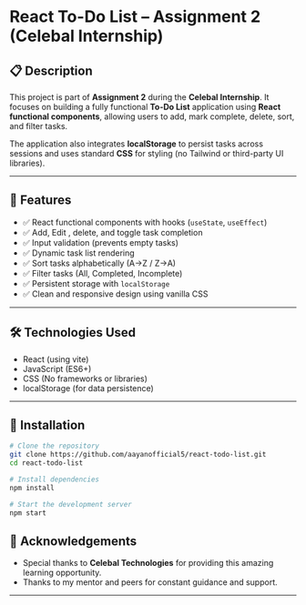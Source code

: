# React To-Do List – Assignment 2 (Celebal Internship)

## 📋 Description

This project is part of **Assignment 2** during the **Celebal Internship**. It focuses on building a fully functional **To-Do List** application using **React functional components**, allowing users to add, mark complete, delete, sort, and filter tasks.

The application also integrates **localStorage** to persist tasks across sessions and uses standard **CSS** for styling (no Tailwind or third-party UI libraries).

---

## 🚀 Features

- ✅ React functional components with hooks (`useState`, `useEffect`)
- ✅ Add, Edit , delete, and toggle task completion
- ✅ Input validation (prevents empty tasks)
- ✅ Dynamic task list rendering
- ✅ Sort tasks alphabetically (A→Z / Z→A)
- ✅ Filter tasks (All, Completed, Incomplete)
- ✅ Persistent storage with `localStorage`
- ✅ Clean and responsive design using vanilla CSS

---

## 🛠️ Technologies Used

- React (using vite)
- JavaScript (ES6+)
- CSS (No frameworks or libraries)
- localStorage (for data persistence)

---

## 🔧 Installation

```bash
# Clone the repository
git clone https://github.com/aayanofficial5/react-todo-list.git
cd react-todo-list

# Install dependencies
npm install

# Start the development server
npm start

```

## 🙌 Acknowledgements

- Special thanks to **Celebal Technologies** for providing this amazing learning opportunity.
- Thanks to my mentor and peers for constant guidance and support.

---
